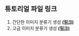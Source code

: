 ## 튜토리얼 파일 링크

1. 간단한 이미지 분류기 생성 [**(링크)**](https://colab.research.google.com/github/teddylee777/auto-ml/blob/main/03-AutoKeras/tutorials/01-AutoKeras-ImageClassifier.ipynb)
2. 고급 이미지 분류기 생성 [**(링크)**](https://colab.research.google.com/github/teddylee777/auto-ml/blob/main/03-AutoKeras/tutorials/02-AutoKeras-ImageClassifier-Advanced.ipynb)
